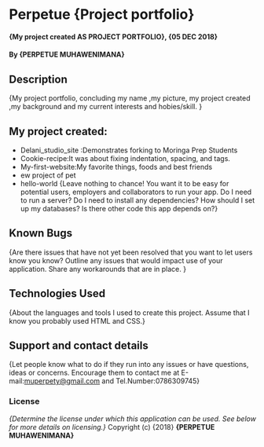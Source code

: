 # Perpetue {Project portfolio}
#### {My project created  AS PROJECT PORTFOLIO}, {05 DEC 2018}
#### By **{PERPETUE MUHAWENIMANA}**
## Description
{My project portfolio, concluding my name ,my picture,  my project created ,my background and my current interests and hobies/skill. }
## My project created:
* Delani_studio_site :Demonstrates forking to Moringa Prep Students
* Cookie-recipe:It was about fixing indentation, spacing, and tags.
* My-first-website:My favorite things, foods and best friends
* ew project of pet
* hello-world
{Leave nothing to chance! You want it to be easy for potential users, employers and collaborators to run your app. Do I need to run a server? Do I need to install any dependencies? How should I set up my databases? Is there other code this app depends on?}
## Known Bugs
{Are there issues that have not yet been resolved that you want to let users know you know? Outline any issues that would impact use of your application. Share any workarounds that are in place. }
## Technologies Used
{About the languages and tools I used to create this project. Assume that I know you probably used HTML and CSS.}
## Support and contact details
{Let people know what to do if they run into any issues or have questions, ideas or concerns.  Encourage them to contact me at E-mail:muperpety@gmail.com and Tel.Number:0786309745}
### License
*{Determine the license under which this application can be used.  See below for more details on licensing.}*
Copyright (c) {2018} **{PERPETUE MUHAWENIMANA}**
  

